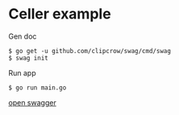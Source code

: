 # Celler example

Gen doc

```console
$ go get -u github.com/clipcrow/swag/cmd/swag
$ swag init
```

Run app

```console
$ go run main.go
```

[open swagger](http://localhost:8080/swagger/index.html)
